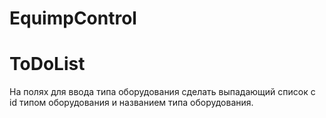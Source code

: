 # EquimpControl
# ToDoList
На полях для ввода типа оборудования сделать выпадающий список с id типом оборудования и названием типа оборудования.
